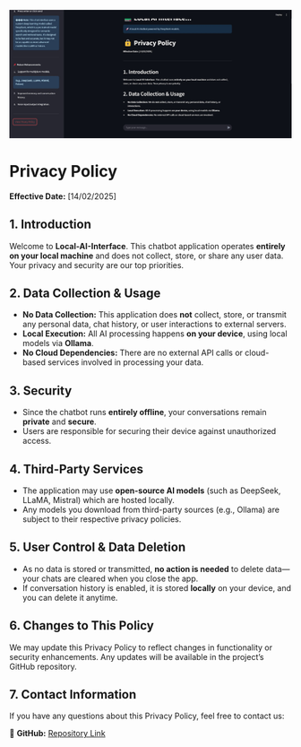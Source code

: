 ![policy](policy.jpg)
# Privacy Policy

**Effective Date:** [14/02/2025]

## 1. Introduction
Welcome to **Local-AI-Interface**. This chatbot application operates **entirely on your local machine** and does not collect, store, or share any user data. Your privacy and security are our top priorities.

## 2. Data Collection & Usage
- **No Data Collection:** This application does **not** collect, store, or transmit any personal data, chat history, or user interactions to external servers.
- **Local Execution:** All AI processing happens **on your device**, using local models via **Ollama**.
- **No Cloud Dependencies:** There are no external API calls or cloud-based services involved in processing your data.

## 3. Security
- Since the chatbot runs **entirely offline**, your conversations remain **private** and **secure**.
- Users are responsible for securing their device against unauthorized access.

## 4. Third-Party Services
- The application may use **open-source AI models** (such as DeepSeek, LLaMA, Mistral) which are hosted locally.
- Any models you download from third-party sources (e.g., Ollama) are subject to their respective privacy policies.

## 5. User Control & Data Deletion
- As no data is stored or transmitted, **no action is needed** to delete data—your chats are cleared when you close the app.
- If conversation history is enabled, it is stored **locally** on your device, and you can delete it anytime.

## 6. Changes to This Policy
We may update this Privacy Policy to reflect changes in functionality or security enhancements. Any updates will be available in the project’s GitHub repository.

## 7. Contact Information
If you have any questions about this Privacy Policy, feel free to contact us:

🔗 **GitHub:** [Repository Link](https://github.com/sahilkumardhala/local-AI-Interface])

